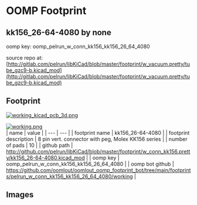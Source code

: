 # OOMP Footprint  
## kk156_26-64-4080  by none  
  
oomp key: oomp_pelrun_w_conn_kk156_kk156_26_64_4080  
  
source repo at: [http://gitlab.com/pelrun/libKiCad/blob/master/footprint/w_vacuum.pretty/tube_gzc9-b.kicad_mod](http://gitlab.com/pelrun/libKiCad/blob/master/footprint/w_vacuum.pretty/tube_gzc9-b.kicad_mod)  
## Footprint  
  
[![working_kicad_pcb_3d.png](working_kicad_pcb_3d_600.png)](working_kicad_pcb_3d.png)  
  
[![working.png](working_600.png)](working.png)  
| name | value | 
| --- | --- | 
| footprint name | kk156_26-64-4080 | 
| footprint description | 8 pin vert. connector with peg, Molex KK156 series | 
| number of pads | 10 | 
| github path | http://github.com/pelrun/libKiCad/blob/master/footprint/w_conn_kk156.pretty/kk156_26-64-4080.kicad_mod | 
| oomp key | oomp_pelrun_w_conn_kk156_kk156_26_64_4080 | 
| oomp bot github | https://github.com/oomlout/oomlout_oomp_footprint_bot/tree/main/footprints/pelrun_w_conn_kk156_kk156_26_64_4080/working | 
## Images  
